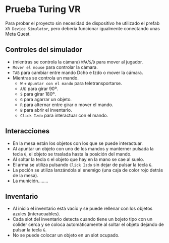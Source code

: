# Prueba Turing VR
 
Para probar el proyecto sin necesidad de dispositivo he utilizado el prefab `XR Device Simulator`, pero debería funcionar igualmente conectando unas Meta Quest.

## Controles del simulador

- (mientras se controla la cámara) `W`/`A`/`S`/`D` para mover al jugador.
- `Mover el mouse` para controlar la cámara.
- `TAB` para cambiar entre mando Dcho e Izdo o mover la cámara.
- Mientras se controla un mando.
  - `W` + `Apuntar con el mando` para teletransportarse.
  - `A`/`D` para girar 90º.
  - `S` para girar 180º.
  - `G` para agarrar un objeto.
  - `R` para alternar entre girar o mover el mando.
  - `B` para abrir el inventario.
  - `Click Izdo` para interactuar con el mando.

## Interacciones

- En la mesa están los objetos con los que se puede interactuar.
- Al apuntar un objeto con uno de los mandos y manterner pulsada la tecla `G`, el objeto se traslada hasta la posición del mando.
- Al soltar la tecla `G` el objeto que hay en la mano se cae al suelo.
- El arma se utiliza pulsando `Click Izdo` sin dejar de pulsar la tecla `G`.
- La poción se utiliza lanzándola al enemigo (una caja de color rojo detrás de la mesa).
- La munición........

## Inventario

- Al inicio el inventario está vacío y se puede rellenar con los objetos azules (interacuables).
- Cada slot del inventario detecta cuando tiene un bojeto tipo <Item> con un colider cerca y se coloca automáticamente al soltar el objeto dejando de pulsar la tecla `G`.
- No se puede colocar un objeto en un slot ocupado.